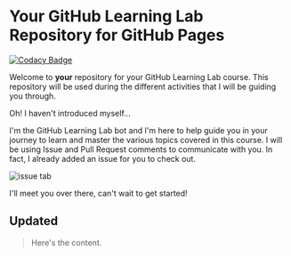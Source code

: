 # Your GitHub Learning Lab Repository for GitHub Pages

[![Codacy Badge](https://api.codacy.com/project/badge/Grade/ed5ee03ec9d74b518d3a88183a4b037c)](https://app.codacy.com/app/solomonxiewise/github-pages-with-jekyll?utm_source=github.com&utm_medium=referral&utm_content=solomonxie/github-pages-with-jekyll&utm_campaign=Badge_Grade_Settings)

Welcome to **your** repository for your GitHub Learning Lab course. This repository will be used during the different activities that I will be guiding you through. 

Oh! I haven't introduced myself...

I'm the GitHub Learning Lab bot and I'm here to help guide you in your journey to learn and master the various topics covered in this course. I will be using Issue and Pull Request comments to communicate with you. In fact, I already added an issue for you to check out.

![issue tab](https://lab.github.com/public/images/issue_tab.png)

I'll meet you over there, can't wait to get started!


## Updated

> Here's the content.
